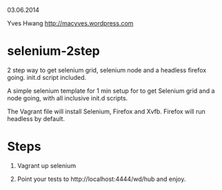 03.06.2014

Yves Hwang
http://macyves.wordpress.com

selenium-2step
==============

2 step way to get selenium grid, selenium node and a headless firefox going. init.d script included.

A simple selenium template for 1 min setup for to get Selenium grid and a node going, with all inclusive init.d scripts.

The Vagrant file will install Selenium, Firefox and Xvfb. Firefox will run headless by default.

Steps
=====
1. Vagrant up selenium

2. Point your tests to http://localhost:4444/wd/hub and enjoy.
